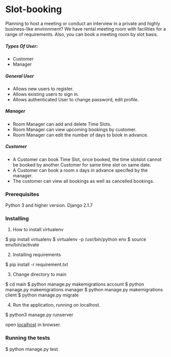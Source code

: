 # Slot-booking

Planning to host a meeting or conduct an interview in a private and highly business-like environment?  We have rental meeting room with facilities for a range of requirements. Also, you can book a meeting room by slot basis.

##### Types Of User:
 - Customer
 - Manager
    
##### General User
 - Allows new users to register.
 - Allows existing users to sign in.
 - Allows authenticated User to change password, edit profile.
  
##### Manager
 - Room Manager can add and delete Time Slots.
 - Room Manager can view upcoming bookings by customer.
 - Room Manager can edit the number of days to book in advance.

##### Customer
 - A Customer can book Time Slot, once booked, the time slotslot cannot be booked by another Customer for same time slot on same date.
 - A Customer can book a room x days in advance specifed by the manager.
 - The customer can view all bookings as well as cancelled bookings.

### Prerequisites

Python 3 and higher version.
Django 2.1.7


### Installing
1. How to install virtualenv

$ pip install virtualenv 
$ virtualenv -p /usr/bin/python env
$ source env/bin/activate


2. Installing requirements

$ pip install -r requirement.txt


3. Change directory to main

$ cd main
$ python manage.py makemigrations account
$ python manage.py makemigrations manager
$ python manage.py makemigrations client
$ python manage.py migrate


4. Run the application, running on localhost.

$ python3 manage.py runserver

open [localhost](http://127.0.0.1:8000/) in browser.

### Running the tests

$ python manage.py test
